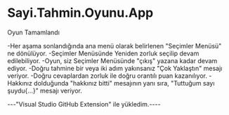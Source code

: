 # Sayi.Tahmin.Oyunu.App
Oyun Tamamlandı

-Her aşama sonlandığında ana menü olarak belirlenen "Seçimler Menüsü" ne dönülüyor. 
-Seçimler Menüsünde Yeniden zorluk seçilip devam edilebiliyor. 
-Oyun, siz Seçimler Menüsünde "çıkış" yazana kadar devam ediyor. 
-Doğru tahmine bir veya iki adım yakınsanız "Çok Yaklaştın" mesajı veriyor. 
-Doğru cevaplardan zorluk ile doğru orantılı puan kazanılıyor. 
-Hakkınız dolduğunda "hakkınız bitti" mesajının yanı sıra, "Tuttuğum sayı şuydu{...}" mesajı veriyor.

---"Visual Studio GitHub Extension" ile yükledim.----

